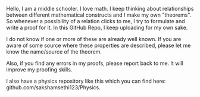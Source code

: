 

Hello, I am a middle schooler. I love math. I keep thinking about relationships between different mathematical constructs and I make my own "theorems". So whenever a possibility of a relation clicks to me, I try to formulate and write a proof for it. In this GitHub Repo, I keep uploading for my own sake. 


I do not know if one or more of these are already well known. If you are aware of some source where these properties are described, please let me know the name/source of the theorem. 


Also, if you find any errors in my proofs, please report back to me. It will improve my proofing skills.



I also have a physics repository like this which you can find here: github.com/sakshamsethi123/Physics.

